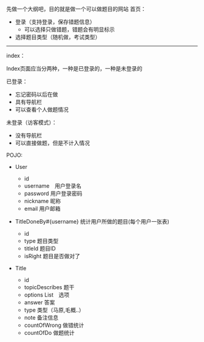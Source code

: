 先做一个大纲吧，目的就是做一个可以做题目的网站
首页：
- 登录（支持登录，保存错题信息）
    - 可以选择只做错题，错题会有明显标示
- 选择题目类型（随机做，考试类型）
----
index：

Index页面应当分两种，一种是已登录的，一种是未登录的

已登录：   
- 忘记密码以后在做
- 具有导航栏
- 可以查看个人做题情况

未登录（访客模式）：
- 没有导航栏
- 可以直接做题，但是不计入情况
    

POJO:

 - User
    - id
    - username　用户登录名
    - password 用户登录密码
    - nickname 昵称
    - email 用户邮箱
  
 - TitleDoneBy#{username} 统计用户所做的题目(每个用户一张表)
    - id
    - type 题目类型
    - titleId 题目ID
    - isRight 题目是否做对了
 
 - Title
    - id
    - topicDescribes 题干
    - options List<String>　选项
    - answer 答案
    - type 类型（马原,毛概..）
    - note 备注信息
    - countOfWrong 做错统计
    - countOfDo 做题统计